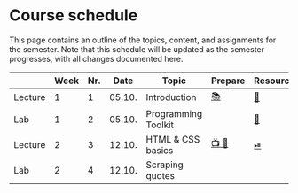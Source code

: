 # Course schedule

This page contains an outline of the topics, content, and assignments for the semester. Note that this schedule will be updated as the semester progresses, with all changes documented here.


|		|	Week	|	Nr.	|	Date	|	Topic	|	Prepare	|	Resources	|	AE	|	HW	|	Exam	|
|	---	|	---	|	---	|	---	|	---	|	---	|	---	|	---	|	---	|	---	|
|	Lecture	|	1	|	1	|	05.10.	|	Introduction	|	[📚](../weeks/week1.md)	|	[📘](https://docs.google.com/presentation/d/14mDixoFHReJhc7D3G0ooC_CZJ8R14AcjJLXqFfUmKgo/export/pdf)	|		|		|		|
|	Lab	|	1	|	2	|	05.10.	|	Programming Toolkit	|		|	[📘](https://docs.google.com/presentation/d/1AHDCyelaOumvZ9-MRLEaSGCulXvvo-hcoFRrTESQW-c/export/pdf)	|	[💻](../weeks/week1.md)	|		|		|
|	Lecture	|	2	|	3	|	12.10.	|	HTML & CSS basics	|	[📺 💾 ](../weeks/week2.md)	|	[⏯](https://kirenz.github.io/codelabs/codelabs/webscraping/#0)	|		|		|		|
|	Lab	|	2	|	4	|	12.10.	|	Scraping quotes	|		|		|	[💻](../weeks/week2.md)	|		|		|